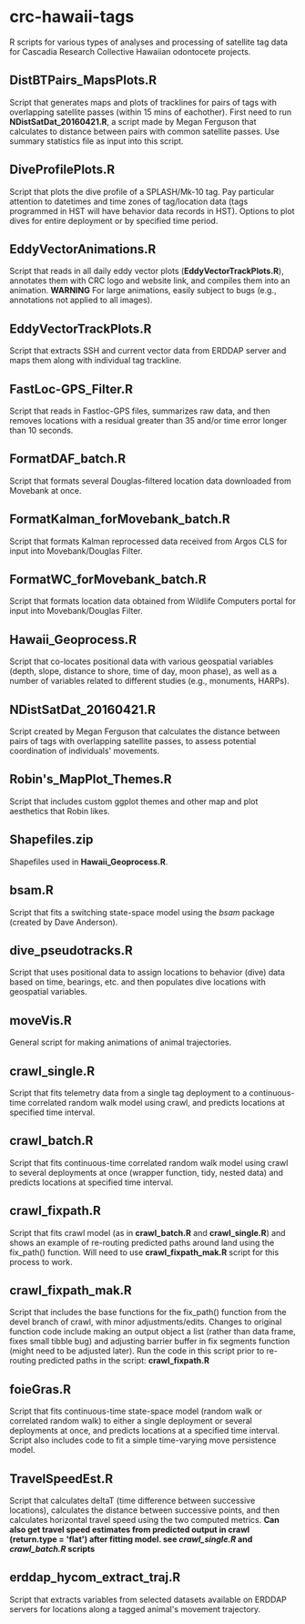 # crc-hawaii-tags
R scripts for various types of analyses and processing of satellite tag data for Cascadia Research Collective Hawaiian odontocete projects.

## DistBTPairs_MapsPlots.R
Script that generates maps and plots of tracklines for pairs of tags with overlapping satellite passes (within 15 mins of eachother). First need to run **NDistSatDat_20160421.R**,
a script made by Megan Ferguson that calculates to distance between pairs with common satellite passes. Use summary statistics file as input into this script.

## DiveProfilePlots.R
Script that plots the dive profile of a SPLASH/Mk-10 tag. Pay particular attention to datetimes and time zones of tag/location data (tags programmed in HST will have behavior data
records in HST). Options to plot dives for entire deployment or by specified time period.

## EddyVectorAnimations.R
Script that reads in all daily eddy vector plots (**EddyVectorTrackPlots.R**), annotates them with CRC logo and website link, and compiles them into an animation.
**WARNING** For large animations, easily subject to bugs (e.g., annotations not applied to all images).

## EddyVectorTrackPlots.R
Script that extracts SSH and current vector data from ERDDAP server and maps them along with individual tag trackline. 

## FastLoc-GPS_Filter.R
Script that reads in Fastloc-GPS files, summarizes raw data, and then removes locations with a residual greater than 35 and/or time error longer than 10 seconds. 

## FormatDAF_batch.R
Script that formats several Douglas-filtered location data downloaded from Movebank at once. 

## FormatKalman_forMovebank_batch.R
Script that formats Kalman reprocessed data received from Argos CLS for input into Movebank/Douglas Filter.

## FormatWC_forMovebank_batch.R
Script that formats location data obtained from Wildlife Computers portal for input into Movebank/Douglas Filter.

## Hawaii_Geoprocess.R
Script that co-locates positional data with various geospatial variables (depth, slope, distance to shore, time of day, moon phase), as well as a number of variables 
related to different studies (e.g., monuments, HARPs).

## NDistSatDat_20160421.R
Script created by Megan Ferguson that calculates the distance between pairs of tags with overlapping satellite passes, to assess potential coordination of individuals'
movements.

## Robin's_MapPlot_Themes.R
Script that includes custom ggplot themes and other map and plot aesthetics that Robin likes.

## Shapefiles.zip
Shapefiles used in **Hawaii_Geoprocess.R**.

## bsam.R
Script that fits a switching state-space model using the *bsam* package (created by Dave Anderson).

## dive_pseudotracks.R
Script that uses positional data to assign locations to behavior (dive) data based on time, bearings, etc. and then populates dive locations with geospatial variables.

## moveVis.R
General script for making animations of animal trajectories. 

## crawl_single.R
Script that fits telemetry data from a single tag deployment to a continuous-time correlated random walk model using crawl, and predicts locations at specified time interval. 

## crawl_batch.R
Script that fits continuous-time correlated random walk model using crawl to several deployments at once (wrapper function, tidy, nested data) and predicts locations at specified time interval. 

## crawl_fixpath.R
Script that fits crawl model (as in **crawl_batch.R** and **crawl_single.R**) and shows an example of re-routing predicted paths around land using the fix_path() function. Will need to use **crawl_fixpath_mak.R** script for this process to work. 

## crawl_fixpath_mak.R
Script that includes the base functions for the fix_path() function from the devel branch of crawl, with minor adjustments/edits. Changes to original function code include making an output object a list (rather than data frame, fixes small tibble bug) and adjusting barrier buffer in fix segments function (might need to be adjusted later). Run the code in this script prior to re-routing predicted paths in the script: **crawl_fixpath.R**

## foieGras.R
Script that fits continuous-time state-space model (random walk or correlated random walk) to either a single deployment or several deployments at once, and predicts locations at a specified time interval. Script also includes code to fit a simple time-varying move persistence model. 

## TravelSpeedEst.R
Script that calculates deltaT (time difference between successive locations), calculates the distance between successive points, and then calculates horizontal travel speed using the two computed metrics. **Can also get travel speed estimates from predicted output in crawl (return.type = 'flat') after fitting model. see *crawl_single.R* and *crawl_batch.R* scripts** 

## erddap_hycom_extract_traj.R
Script that extracts variables from selected datasets available on ERDDAP servers for locations along a tagged animal's movement trajectory. 

